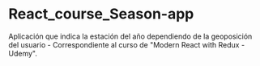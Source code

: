 # React_course_Season-app

Aplicación que indica la estación del año dependiendo de la geoposición del usuario - Correspondiente al curso de "Modern React with Redux - Udemy".
